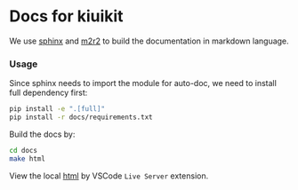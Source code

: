 # Docs for kiuikit

We use [sphinx](https://www.sphinx-doc.org/en/master/) and [m2r2](https://github.com/CrossNox/m2r2) to build the documentation in markdown language.

### Usage

Since sphinx needs to import the module for auto-doc, we need to install full dependency first:
```bash
pip install -e ".[full]"
pip install -r docs/requirements.txt
```

Build the docs by:
```bash
cd docs
make html
```

View the local [html](docs/build/html/index.html) by VSCode `Live Server` extension.
